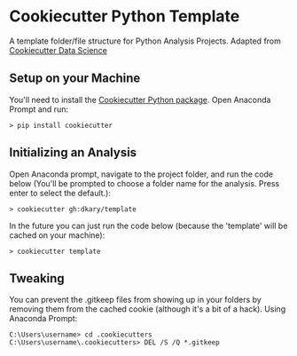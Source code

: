 # Cookiecutter Python Template

A template folder/file structure for Python Analysis Projects. Adapted from [Cookiecutter Data Science](http://drivendata.github.io/cookiecutter-data-science/)

## Setup on your Machine

You'll need to install the [Cookiecutter Python package](http://cookiecutter.readthedocs.org/en/latest/installation.html). Open Anaconda Prompt and run:

```
> pip install cookiecutter
```

## Initializing an Analysis

Open Anaconda prompt, navigate to the project folder, and run the code below (You'll be prompted to choose a folder name for the analysis. Press enter to select the default.):

```
> cookiecutter gh:dkary/template
```

In the future you can just run the code below (because the 'template' will be cached on your machine):

```
> cookiecutter template
```

## Tweaking

You can prevent the .gitkeep files from showing up in your folders by removing them from the cached cookie (although it's a bit of a hack). Using Anaconda Prompt:

```
C:\Users\username> cd .cookiecutters
C:\Users\username\.cookiecutters> DEL /S /Q *.gitkeep
```
